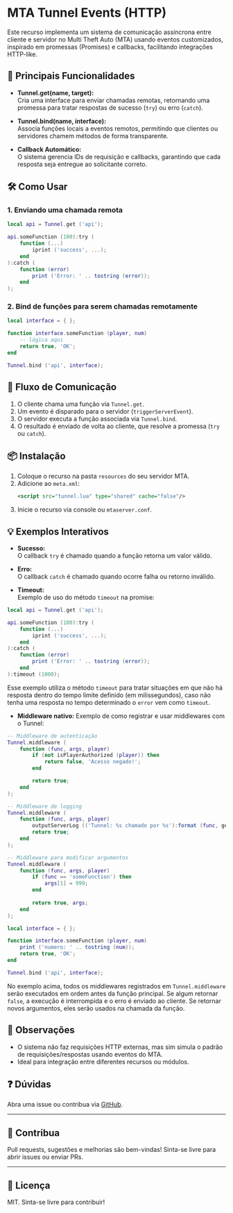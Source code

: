# MTA Tunnel Events (HTTP)

Este recurso implementa um sistema de comunicação assíncrona entre cliente e servidor no Multi Theft Auto (MTA) usando eventos customizados, inspirado em promessas (Promises) e callbacks, facilitando integrações HTTP-like.

## 🚀 Principais Funcionalidades

- **Tunnel.get(name, target):**  
  Cria uma interface para enviar chamadas remotas, retornando uma promessa para tratar respostas de sucesso (`try`) ou erro (`catch`).

- **Tunnel.bind(name, interface):**  
  Associa funções locais a eventos remotos, permitindo que clientes ou servidores chamem métodos de forma transparente.

- **Callback Automático:**  
  O sistema gerencia IDs de requisição e callbacks, garantindo que cada resposta seja entregue ao solicitante correto.

## 🛠️ Como Usar

### 1. Enviando uma chamada remota

```lua
local api = Tunnel.get ('api');

api.someFunction (100):try (
	function (...)
		iprint ('success', ...);
	end
):catch (
	function (error)
		print ('Error: ' .. tostring (error));
	end
);
```

### 2. Bind de funções para serem chamadas remotamente

```lua
local interface = { };

function interface.someFunction (player, num)
    -- lógica aqui
    return true, 'OK';
end

Tunnel.bind ('api', interface);
```

## 🔄 Fluxo de Comunicação

1. O cliente chama uma função via `Tunnel.get`.
2. Um evento é disparado para o servidor (`triggerServerEvent`).
3. O servidor executa a função associada via `Tunnel.bind`.
4. O resultado é enviado de volta ao cliente, que resolve a promessa (`try` ou `catch`).

## 📦 Instalação

1. Coloque o recurso na pasta `resources` do seu servidor MTA.
2. Adicione ao `meta.xml`:
    ```xml
    <script src="tunnel.lua" type="shared" cache="false"/>
    ```
3. Inicie o recurso via console ou `mtaserver.conf`.

## 💡 Exemplos Interativos

- **Sucesso:**  
  O callback `try` é chamado quando a função retorna um valor válido.
- **Erro:**  
  O callback `catch` é chamado quando ocorre falha ou retorno inválido.

- **Timeout:**  
  Exemplo de uso do método `timeout` na promise:

```lua
local api = Tunnel.get ('api');

api.someFunction (100):try (
	function (...)
		iprint ('success', ...);
	end
):catch (
	function (error)
		print ('Error: ' .. tostring (error));
	end
):timeout (1000);
```
Esse exemplo utiliza o método `timeout` para tratar situações em que não há resposta dentro do tempo limite definido (em milissegundos), caso não tenha uma resposta no tempo determinado o `error` vem como `timeout`.

- **Middleware nativo:**
  Exemplo de como registrar e usar middlewares com o Tunnel:

```lua
-- Middleware de autenticação
Tunnel.middleware (
	function (func, args, player)
		if (not isPlayerAuthorized (player)) then
			return false, 'Acesso negado!';
		end

		return true;
	end
);

-- Middleware de logging
Tunnel.middleware (
	function (func, args, player)
		outputServerLog (('Tunnel: %s chamado por %s'):format (func, getPlayerName (player)));
		return true;
	end
);

-- Middleware para modificar argumentos
Tunnel.middleware (
	function (func, args, player)
		if (func == 'someFunction') then
			args[1] = 999;
		end
		
		return true, args;
	end
);

local interface = { };

function interface.someFunction (player, num)
	print ('numero: ' .. tostring (num));
    return true, 'OK';
end

Tunnel.bind ('api', interface);
```
No exemplo acima, todos os middlewares registrados em `Tunnel.middleware` serão executados em ordem antes da função principal. Se algum retornar `false`, a execução é interrompida e o erro é enviado ao cliente. Se retornar novos argumentos, eles serão usados na chamada da função.

## 📝 Observações

- O sistema não faz requisições HTTP externas, mas sim simula o padrão de requisições/respostas usando eventos do MTA.
- Ideal para integração entre diferentes recursos ou módulos.

## ❓ Dúvidas

Abra uma issue ou contribua via [GitHub](https://github.com/ThigasDevelopment/mta-tunnel).

---

## 🤝 Contribua

Pull requests, sugestões e melhorias são bem-vindas! Sinta-se livre para abrir issues ou enviar PRs.

---

## 📄 Licença

MIT. Sinta-se livre para contribuir!